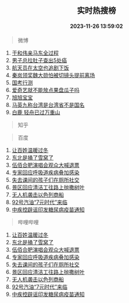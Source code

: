 <div align="center"><h2>实时热搜榜</h2><h4>2023-11-26 13:59:02</h4></div>

> 微博  

1. [于和伟亲马东全过程](https://s.weibo.com/weibo?q=%E4%BA%8E%E5%92%8C%E4%BC%9F%E4%BA%B2%E9%A9%AC%E4%B8%9C%E5%85%A8%E8%BF%87%E7%A8%8B&t=31&band_rank=1&Refer=top)<br />
2. [男子总拉肚子查出5处癌](https://s.weibo.com/weibo?q=%23%E7%94%B7%E5%AD%90%E6%80%BB%E6%8B%89%E8%82%9A%E5%AD%90%E6%9F%A5%E5%87%BA5%E5%A4%84%E7%99%8C%23&t=31&band_rank=2&Refer=top)<br />
3. [航天员在太空也追剧下饭](https://s.weibo.com/weibo?q=%23%E8%88%AA%E5%A4%A9%E5%91%98%E5%9C%A8%E5%A4%AA%E7%A9%BA%E4%B9%9F%E8%BF%BD%E5%89%A7%E4%B8%8B%E9%A5%AD%23&t=31&band_rank=3&Refer=top)<br />
4. [秦岚领奖魏大勋怕被切镜头提前离场](https://s.weibo.com/weibo?q=%23%E7%A7%A6%E5%B2%9A%E9%A2%86%E5%A5%96%E9%AD%8F%E5%A4%A7%E5%8B%8B%E6%80%95%E8%A2%AB%E5%88%87%E9%95%9C%E5%A4%B4%E6%8F%90%E5%89%8D%E7%A6%BB%E5%9C%BA%23&t=31&band_rank=4&Refer=top)<br />
5. [国考行测](https://s.weibo.com/weibo?q=%E5%9B%BD%E8%80%83%E8%A1%8C%E6%B5%8B&t=31&band_rank=5&Refer=top)<br />
6. [爱奇艺就不能放点果盘瓜子吗](https://s.weibo.com/weibo?q=%E7%88%B1%E5%A5%87%E8%89%BA%E5%B0%B1%E4%B8%8D%E8%83%BD%E6%94%BE%E7%82%B9%E6%9E%9C%E7%9B%98%E7%93%9C%E5%AD%90%E5%90%97&t=31&band_rank=6&Refer=top)<br />
7. [旭旭宝宝](https://s.weibo.com/weibo?q=%E6%97%AD%E6%97%AD%E5%AE%9D%E5%AE%9D&t=31&band_rank=7&Refer=top)<br />
8. [马英九称台湾是台湾省不是国名](https://s.weibo.com/weibo?q=%23%E9%A9%AC%E8%8B%B1%E4%B9%9D%E7%A7%B0%E5%8F%B0%E6%B9%BE%E6%98%AF%E5%8F%B0%E6%B9%BE%E7%9C%81%E4%B8%8D%E6%98%AF%E5%9B%BD%E5%90%8D%23&t=31&band_rank=8&Refer=top)<br />
9. [白鹿 轻舟已过万重山](https://s.weibo.com/weibo?q=%E7%99%BD%E9%B9%BF%20%E8%BD%BB%E8%88%9F%E5%B7%B2%E8%BF%87%E4%B8%87%E9%87%8D%E5%B1%B1&t=31&band_rank=9&Refer=top)<br />

> 知乎  


> 百度  

1. [让百姓温暖过冬](https://www.baidu.com/s?wd=%E8%AE%A9%E7%99%BE%E5%A7%93%E6%B8%A9%E6%9A%96%E8%BF%87%E5%86%AC&sa=fyb_news&rsv_dl=fyb_news)<br />
2. [东北是捅了雪窝了](https://www.baidu.com/s?wd=%E4%B8%9C%E5%8C%97%E6%98%AF%E6%8D%85%E4%BA%86%E9%9B%AA%E7%AA%9D%E4%BA%86&sa=fyb_news&rsv_dl=fyb_news)<br />
3. [伍佰合肥演唱会观众大喊退票](https://www.baidu.com/s?wd=%E4%BC%8D%E4%BD%B0%E5%90%88%E8%82%A5%E6%BC%94%E5%94%B1%E4%BC%9A%E8%A7%82%E4%BC%97%E5%A4%A7%E5%96%8A%E9%80%80%E7%A5%A8&sa=fyb_news&rsv_dl=fyb_news)<br />
4. [专家回应呼吸道疾病叠加感染](https://www.baidu.com/s?wd=%E4%B8%93%E5%AE%B6%E5%9B%9E%E5%BA%94%E5%91%BC%E5%90%B8%E9%81%93%E7%96%BE%E7%97%85%E5%8F%A0%E5%8A%A0%E6%84%9F%E6%9F%93&sa=fyb_news&rsv_dl=fyb_news)<br />
5. [失去课间的孩子们在厕所社交](https://www.baidu.com/s?wd=%E5%A4%B1%E5%8E%BB%E8%AF%BE%E9%97%B4%E7%9A%84%E5%AD%A9%E5%AD%90%E4%BB%AC%E5%9C%A8%E5%8E%95%E6%89%80%E7%A4%BE%E4%BA%A4&sa=fyb_news&rsv_dl=fyb_news)<br />
6. [景区回应清洁工往路上抛撒树叶](https://www.baidu.com/s?wd=%E6%99%AF%E5%8C%BA%E5%9B%9E%E5%BA%94%E6%B8%85%E6%B4%81%E5%B7%A5%E5%BE%80%E8%B7%AF%E4%B8%8A%E6%8A%9B%E6%92%92%E6%A0%91%E5%8F%B6&sa=fyb_news&rsv_dl=fyb_news)<br />
7. [无人机袭击以色列商船](https://www.baidu.com/s?wd=%E6%97%A0%E4%BA%BA%E6%9C%BA%E8%A2%AD%E5%87%BB%E4%BB%A5%E8%89%B2%E5%88%97%E5%95%86%E8%88%B9&sa=fyb_news&rsv_dl=fyb_news)<br />
8. [92号汽油“7元时代”来临](https://www.baidu.com/s?wd=92%E5%8F%B7%E6%B1%BD%E6%B2%B9%E2%80%9C7%E5%85%83%E6%97%B6%E4%BB%A3%E2%80%9D%E6%9D%A5%E4%B8%B4&sa=fyb_news&rsv_dl=fyb_news)<br />
9. [中疾控辟谣印发糖尿病疫苗通知](https://www.baidu.com/s?wd=%E4%B8%AD%E7%96%BE%E6%8E%A7%E8%BE%9F%E8%B0%A3%E5%8D%B0%E5%8F%91%E7%B3%96%E5%B0%BF%E7%97%85%E7%96%AB%E8%8B%97%E9%80%9A%E7%9F%A5&sa=fyb_news&rsv_dl=fyb_news)<br />

> 哔哩哔哩  

1. [让百姓温暖过冬](https://www.baidu.com/s?wd=%E8%AE%A9%E7%99%BE%E5%A7%93%E6%B8%A9%E6%9A%96%E8%BF%87%E5%86%AC&sa=fyb_news&rsv_dl=fyb_news)<br />
2. [东北是捅了雪窝了](https://www.baidu.com/s?wd=%E4%B8%9C%E5%8C%97%E6%98%AF%E6%8D%85%E4%BA%86%E9%9B%AA%E7%AA%9D%E4%BA%86&sa=fyb_news&rsv_dl=fyb_news)<br />
3. [伍佰合肥演唱会观众大喊退票](https://www.baidu.com/s?wd=%E4%BC%8D%E4%BD%B0%E5%90%88%E8%82%A5%E6%BC%94%E5%94%B1%E4%BC%9A%E8%A7%82%E4%BC%97%E5%A4%A7%E5%96%8A%E9%80%80%E7%A5%A8&sa=fyb_news&rsv_dl=fyb_news)<br />
4. [专家回应呼吸道疾病叠加感染](https://www.baidu.com/s?wd=%E4%B8%93%E5%AE%B6%E5%9B%9E%E5%BA%94%E5%91%BC%E5%90%B8%E9%81%93%E7%96%BE%E7%97%85%E5%8F%A0%E5%8A%A0%E6%84%9F%E6%9F%93&sa=fyb_news&rsv_dl=fyb_news)<br />
5. [失去课间的孩子们在厕所社交](https://www.baidu.com/s?wd=%E5%A4%B1%E5%8E%BB%E8%AF%BE%E9%97%B4%E7%9A%84%E5%AD%A9%E5%AD%90%E4%BB%AC%E5%9C%A8%E5%8E%95%E6%89%80%E7%A4%BE%E4%BA%A4&sa=fyb_news&rsv_dl=fyb_news)<br />
6. [景区回应清洁工往路上抛撒树叶](https://www.baidu.com/s?wd=%E6%99%AF%E5%8C%BA%E5%9B%9E%E5%BA%94%E6%B8%85%E6%B4%81%E5%B7%A5%E5%BE%80%E8%B7%AF%E4%B8%8A%E6%8A%9B%E6%92%92%E6%A0%91%E5%8F%B6&sa=fyb_news&rsv_dl=fyb_news)<br />
7. [无人机袭击以色列商船](https://www.baidu.com/s?wd=%E6%97%A0%E4%BA%BA%E6%9C%BA%E8%A2%AD%E5%87%BB%E4%BB%A5%E8%89%B2%E5%88%97%E5%95%86%E8%88%B9&sa=fyb_news&rsv_dl=fyb_news)<br />
8. [92号汽油“7元时代”来临](https://www.baidu.com/s?wd=92%E5%8F%B7%E6%B1%BD%E6%B2%B9%E2%80%9C7%E5%85%83%E6%97%B6%E4%BB%A3%E2%80%9D%E6%9D%A5%E4%B8%B4&sa=fyb_news&rsv_dl=fyb_news)<br />
9. [中疾控辟谣印发糖尿病疫苗通知](https://www.baidu.com/s?wd=%E4%B8%AD%E7%96%BE%E6%8E%A7%E8%BE%9F%E8%B0%A3%E5%8D%B0%E5%8F%91%E7%B3%96%E5%B0%BF%E7%97%85%E7%96%AB%E8%8B%97%E9%80%9A%E7%9F%A5&sa=fyb_news&rsv_dl=fyb_news)<br />
